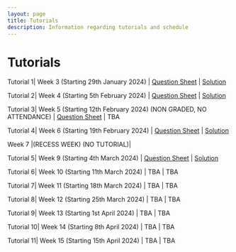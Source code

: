 ```yaml
---
layout: page
title: Tutorials
description: Information regarding tutorials and schedule 
---
```


# Tutorials

Tutorial 1| Week 3 (Starting 29th January 2024) | [Question Sheet](https://weiserlab.github.io/wirelessnetworking/Tutorial1_amended.pdf) | [Solution](https://weiserlab.github.io/wirelessnetworking/tut1_solution.pdf)

Tutorial 2| Week 4 (Starting 5th February 2024) | [Question Sheet](https://weiserlab.github.io/wirelessnetworking/Tutorial2_v2.pdf) | [Solution](https://weiserlab.github.io/wirelessnetworking/Tutorial2_Solutions.pdf)

Tutorial 3| Week 5 (Starting 12th February 2024) (NON GRADED, NO ATTENDANCE) | [Question Sheet](https://weiserlab.github.io/wirelessnetworking/Tutorial3.pdf)  | TBA

Tutorial 4| Week 6 (Starting 19th February 2024) | [Question Sheet](https://weiserlab.github.io/wirelessnetworking/Tutorial4.pdf) | [Solution](https://weiserlab.github.io/wirelessnetworking/Tutorial4_solution.pdf)

Week 7  |(RECESS WEEK) (NO TUTORIAL)|

Tutorial 5| Week 9 (Starting 4th March 2024) | [Question Sheet](https://weiserlab.github.io/wirelessnetworking/Tutorial5.pdf) | [Solution](https://weiserlab.github.io/wirelessnetworking/Tutorial5_solution.pdf)

Tutorial 6| Week 10 (Starting 11th March 2024) | TBA | TBA

Tutorial 7| Week 11 (Starting 18th March 2024) | TBA | TBA

Tutorial 8| Week 12 (Starting 25th March 2024) | TBA | TBA

Tutorial 9| Week 13 (Starting 1st April 2024) | TBA | TBA

Tutorial 10| Week 14 (Starting 8th April 2024) | TBA | TBA

Tutorial 11| Week 15 (Starting 15th April 2024) | TBA | TBA

